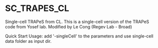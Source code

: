 # SC_TRAPES_CL
Single-cell TRAPeS from CL. This is a single-cell version of the TRAPeS code from Yosef lab. Modified by Le Cong (Regev Lab - Broad)

Quick Start Usage: add '-singleCell' to the parameters and use single-cell data folder as input dir.
